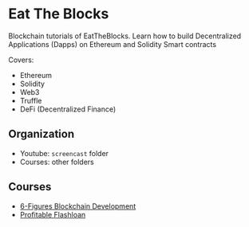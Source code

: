 # Eat The Blocks

Blockchain tutorials of EatTheBlocks. Learn how to build Decentralized
Applications (Dapps) on Ethereum and Solidity Smart contracts

Covers:
* Ethereum
* Solidity
* Web3
* Truffle
* DeFi (Decentralized Finance)

## Organization

* Youtube: `screencast` folder
* Courses: other folders

## Courses

* [6-Figures Blockchain Development](https://eattheblocks.com/6-figure-blockchain-developer/)
* [Profitable Flashloan](https://eattheblocks-pro.teachable.com/p/profitable-flashloans)
